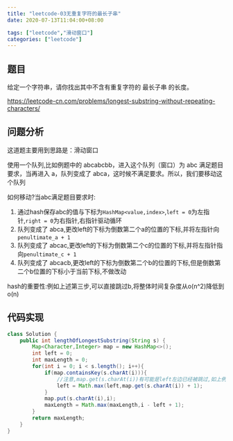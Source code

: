 ```yaml
---
title: "leetcode-03无重复字符的最长子串"
date: 2020-07-13T11:04:00+08:00

tags: ["leetcode","滑动窗口"]
categories: ["leetcode"]
---
```


## 题目
给定一个字符串，请你找出其中不含有重复字符的 最长子串 的长度。

https://leetcode-cn.com/problems/longest-substring-without-repeating-characters/

## 问题分析
这道题主要用到思路是：滑动窗口

使用一个队列,比如例题中的 abcabcbb，进入这个队列（窗口）为 abc 满足题目要求，当再进入 a，队列变成了 abca，这时候不满足要求。所以，我们要移动这个队列

如何移动?当abc满足题目要求时:
1. 通过hash保存abc的值与下标为`HashMap<value,index>`,`left = 0`为左指针,`right = 0`为右指针,右指针驱动循环
2. 队列变成了 abca,更改left的下标为倒数第二个a的位置的下标,并将左指针向`penultimate_a + 1`
3. 队列变成了 abcac,更改left的下标为倒数第二个c的位置的下标,并将左指针指向`penultimate_c + 1`
4. 队列变成了 abcacb,更改left的下标为倒数第二个b的位置的下标,但是倒数第二个b位置的下标小于当前下标,不做改动

hash的重要性:例如上述第三步,可以直接跳过b,将整体时间复杂度从o(n^2)降低到o(n)

## 代码实现
```java
class Solution {
    public int lengthOfLongestSubstring(String s) {
        Map<Character,Integer> map = new HashMap<>();
        int left = 0;
        int maxLength = 0;
        for(int i = 0; i < s.length(); i++){
            if(map.containsKey(s.charAt(i))){
                //注意,map.get(s.charAt(i))有可能是left左边已经被跳过,如上例子中的字符b,已被记录但未被移除
                left = Math.max(left,map.get(s.charAt(i)) + 1);
            }
            map.put(s.charAt(i),i);
            maxLength = Math.max(maxLength,i - left + 1);
        }
        return maxLength;
    }
}
```